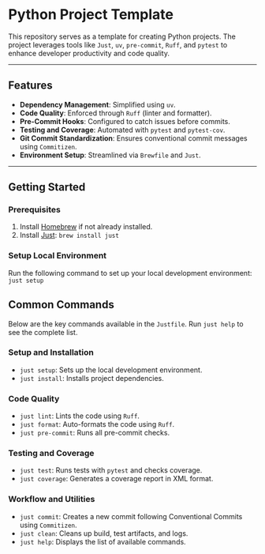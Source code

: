 # Python Project Template

This repository serves as a template for creating Python projects. The project leverages tools like `Just`, `uv`, `pre-commit`, `Ruff`, and `pytest` to enhance developer productivity and code quality.

---

## Features

- **Dependency Management**: Simplified using `uv`.
- **Code Quality**: Enforced through `Ruff` (linter and formatter).
- **Pre-Commit Hooks**: Configured to catch issues before commits.
- **Testing and Coverage**: Automated with `pytest` and `pytest-cov`.
- **Git Commit Standardization**: Ensures conventional commit messages using `Commitizen`.
- **Environment Setup**: Streamlined via `Brewfile` and `Just`.

---

## Getting Started

### Prerequisites

1. Install [Homebrew](https://brew.sh/) if not already installed.
2. Install [Just](https://github.com/casey/just): `brew install just`

### Setup Local Environment

Run the following command to set up your local development environment: `just setup`

## Common Commands

Below are the key commands available in the `Justfile`. Run `just help` to see the complete list.

### Setup and Installation

- `just setup`: Sets up the local development environment.
- `just install`: Installs project dependencies.

### Code Quality

- `just lint`: Lints the code using `Ruff`.
- `just format`: Auto-formats the code using `Ruff`.
- `just pre-commit`: Runs all pre-commit checks.

### Testing and Coverage

- `just test`: Runs tests with `pytest` and checks coverage.
- `just coverage`: Generates a coverage report in XML format.

### Workflow and Utilities

- `just commit`: Creates a new commit following Conventional Commits using `Commitizen`.
- `just clean`: Cleans up build, test artifacts, and logs.
- `just help`: Displays the list of available commands.

